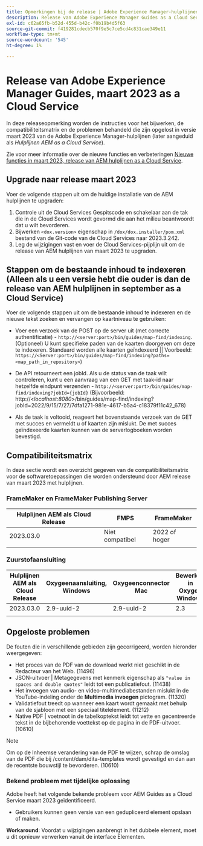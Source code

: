 ```yaml
---
title: Opmerkingen bij de release | Adobe Experience Manager-hulplijnen as a Cloud Service, release maart 2023
description: Release van Adobe Experience Manager Guides as a Cloud Service in maart
exl-id: c62a65fb-b52d-455d-b42c-f0b19b4d5f63
source-git-commit: f419281cdecb570f9e5c7ce5cd4c831cae349e11
workflow-type: tm+mt
source-wordcount: '545'
ht-degree: 1%

---
```


# Release van Adobe Experience Manager Guides, maart 2023 as a Cloud Service

In deze releaseopmerking worden de instructies voor het bijwerken, de compatibiliteitsmatrix en de problemen behandeld die zijn opgelost in versie maart 2023 van de Adobe Experience Manager-hulplijnen (later aangeduid als *Hulplijnen AEM as a Cloud Service*).

Zie voor meer informatie over de nieuwe functies en verbeteringen [Nieuwe functies in maart 2023, release van AEM hulplijnen as a Cloud Service](whats-new-2023.3.0.md).

## Upgrade naar release maart 2023

Voer de volgende stappen uit om de huidige installatie van de AEM hulplijnen te upgraden:
1. Controle uit de Cloud Services Gespitscode en schakelaar aan de tak die in de Cloud Services wordt gevormd die aan het milieu beantwoordt dat u wilt bevorderen.
2. Bijwerken `<dox.version>` eigenschap in `/dox/dox.installer/pom.xml` bestand van de Git-code van de Cloud Services naar 2023.3.242.
3. Leg de wijzigingen vast en voer de Cloud Services-pijplijn uit om de release van AEM hulplijnen van maart 2023 te upgraden.

## Stappen om de bestaande inhoud te indexeren (Alleen als u een versie hebt die ouder is dan de release van AEM hulplijnen in september as a Cloud Service)

Voer de volgende stappen uit om de bestaande inhoud te indexeren en de nieuwe tekst zoeken en vervangen op kaartniveau te gebruiken:

* Voer een verzoek van de POST op de server uit (met correcte authentificatie) - `http://<server:port>/bin/guides/map-find/indexing`.
(Optioneel) U kunt specifieke paden van de kaarten doorgeven om deze te indexeren. Standaard worden alle kaarten geïndexeerd || Voorbeeld: `https://<Server:port>/bin/guides/map-find/indexing?paths=<map_path_in_repository>`)

* De API retourneert een jobId. Als u de status van de taak wilt controleren, kunt u een aanvraag van een GET met taak-id naar hetzelfde eindpunt verzenden - `http://<server:port>/bin/guides/map-find/indexing?jobId={jobId}`
(Bijvoorbeeld: http://&lt;_localhost:8080_>/bin/guides/map-find/indexing?jobId=2022/9/15/7/27/7dfa1271-981e-4617-b5a4-c18379f11c42_678)

* Als de taak is voltooid, reageert het bovenstaande verzoek van de GET met succes en vermeldt u of kaarten zijn mislukt. De met succes geïndexeerde kaarten kunnen van de serverlogboeken worden bevestigd.

## Compatibiliteitsmatrix

In deze sectie wordt een overzicht gegeven van de compatibiliteitsmatrix voor de softwaretoepassingen die worden ondersteund door AEM release van maart 2023 met hulplijnen.

### FrameMaker en FrameMaker Publishing Server

| Hulplijnen AEM als Cloud Release | FMPS | FrameMaker |
| --- | --- | --- |
| 2023.03.0 | Niet compatibel | 2022 of hoger |
| | | |


### Zuurstofaansluiting

| Hulplijnen AEM als Cloud Release | Oxygeenaansluiting, Windows | Oxygeenconnector Mac | Bewerken in Oxygen Windows | Bewerken in Oxygen Mac |
| --- | --- | --- | --- | --- |
| 2023.03.0 | 2.9-uuid-2 | 2.9-uuid-2 | 2.3 | 2.3 |
|  |  |  |  |

## Opgeloste problemen

De fouten die in verschillende gebieden zijn gecorrigeerd, worden hieronder weergegeven:

* Het proces van de PDF van de download werkt niet geschikt in de Redacteur van het Web. (11496)
* JSON-uitvoer | Metagegevens met kenmerk eigenschap als `"value in spaces and double quotes"` leidt tot een publicatiefout. (11438)
* Het invoegen van audio- en video-multimediabestanden mislukt in de YouTube-indeling onder de **Multimedia invoegen** pictogram. (11320)
* Validatiefout treedt op wanneer een kaart wordt gemaakt met behulp van de sjabloon met een speciaal titelelement. (11212)
* Native PDF | voetnoot in de tabelkoptekst leidt tot vette en gecentreerde tekst in de bijbehorende voettekst op de pagina in de PDF-uitvoer. (10610)
>[!NOTE]
>
>Om op de Inheemse verandering van de PDF te wijzen, schrap de omslag van de PDF die bij /content/dam/dita-templates wordt gevestigd en dan aan de recentste bouwstijl te bevorderen. (10610)

### Bekend probleem met tijdelijke oplossing

Adobe heeft het volgende bekende probleem voor AEM Guides as a Cloud Service maart 2023 geïdentificeerd.

* Gebruikers kunnen geen versie van een gedupliceerd element opslaan of maken.

**Workaround**: Voordat u wijzigingen aanbrengt in het dubbele element, moet u dit opnieuw verwerken vanuit de interface Elementen.
